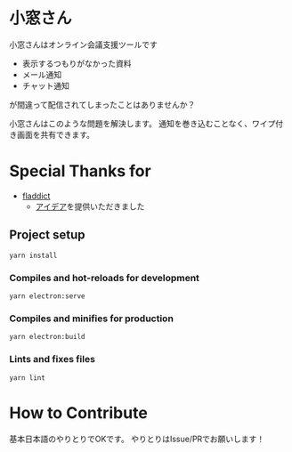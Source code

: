 # 小窓さん

小窓さんはオンライン会議支援ツールです

- 表示するつもりがなかった資料
- メール通知
- チャット通知

が間違って配信されてしまったことはありませんか？

小窓さんはこのような問題を解決します。
通知を巻き込むことなく、ワイプ付き画面を共有できます。


# Special Thanks for

- [fladdict](https://twitter.com/fladdict) 
  - [アイデア](https://note.com/fladdict/n/n52d2ede146a2)を提供いただきました


## Project setup
```
yarn install
```

### Compiles and hot-reloads for development
```
yarn electron:serve
```

### Compiles and minifies for production
```
yarn electron:build
```

### Lints and fixes files
```
yarn lint
```

# How to Contribute

基本日本語のやりとりでOKです。
やりとりはIssue/PRでお願いします！
